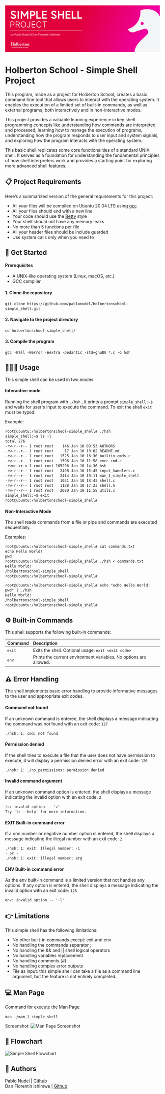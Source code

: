 
![Header](https://raw.githubusercontent.com/pablonudel/holbertonschool-simple_shell/refs/heads/pablonudel/readme_header.jpg)

# Holberton School - Simple Shell Project

This program, made as a project for Holberton School, creates a basic command-line tool that allows users to interact with the operating system. It enables the execution of a limited set of built-in commands, as well as external programs, both interactively and in non-interactive modes.

This project provides a valuable learning experience in key shell programming concepts like understanding how commands are interpreted and processed, learning how to manage the execution of programs, understanding how the program responds to user input and system signals, and exploring how the program interacts with the operating system.

This basic shell replicates some core functionalities of a standard UNIX shell. It serves as a foundation for understanding the fundamental principles of how shell interpreters work and provides a starting point for exploring more advanced shell features.


## 📋 Project Requirements

Here’s a summarized version of the general requirements for this project:

- All your files will be compiled on Ubuntu 20.04 LTS using [gcc](https://gcc.gnu.org/install/)
- All your files should end with a new line
- Your code should use the [Betty](https://github.com/hs-hq/Betty) style
- Your shell should not have any memory leaks
- No more than 5 functions per file
- All your header files should be include guarded
- Use system calls only when you need to
## 🚀 Get Started

#### Prerequisites
- A UNIX-like operating system (Linux, macOS, etc.)
- GCC compiler

#### 1. Clone the repository
```
git clone https://github.com/pablonudel/holbertonschool-simple_shell.git
```

#### 2. Navigate to the project directory
```
cd holbertonschool-simple_shell/
```

#### 3. Compile the program
```
gcc -Wall -Werror -Wextra -pedantic -std=gnu89 *.c -o hsh
```


## 👨🏽‍💻 Usage

This simple shell can be used in two modes:

#### Interactive mode
Running the shell program with `./hsh` , it prints a prompt `simple_shell:~$` and waits for user's input to execute the command. To exit the shell `exit` must be typed.

Example:
```
root@ubuntu:/holbertonschool-simple_shell# ./hsh
simple_shell:~$ ls -l
total 276
-rw-r--r-- 1 root root    146 Jan 10 09:53 AUTHORS
-rw-r--r-- 1 root root     17 Jan 10 10:02 README.md
-rw-r--r-- 1 root root   1525 Jan 10 16:30 builtin_cmds.c
-rw-r--r-- 1 root root   1596 Jan 10 11:58 exec_cmd.c
-rwxr-xr-x 1 root root 165296 Jan 10 14:36 hsh
-rw-r--r-- 1 root root   2498 Jan 10 15:45 input_handlers.c
-rw-r--r-- 1 root root   2414 Jan 10 10:11 man_1_simple_shell
-rw-r--r-- 1 root root   1031 Jan 10 18:43 shell.c
-rw-r--r-- 1 root root   1188 Jan 10 17:23 shell.h
-rw-r--r-- 1 root root   2080 Jan 10 11:58 utils.c
simple_shell:~$ exit
root@ubuntu:/holbertonschool-simple_shell#
```

#### Non-Interactive Mode
The shell reads commands from a file or pipe and commands are executed sequentially.

Examples:
```
root@ubuntu:/holbertonschool-simple_shell# cat commands.txt
echo Hello World!
pwd
root@ubuntu:/holbertonschool-simple_shell# ./hsh < commands.txt
Hello World!
/holbertonschool-simple_shell
root@ubuntu:/holbertonschool-simple_shell#
```
```
root@ubuntu:/holbertonschool-simple_shell# echo "echo Hello World!
pwd" | ./hsh
Hello World!
/holbertonschool-simple_shell
root@ubuntu:/holbertonschool-simple_shell#
```
## ⚙️ Built-in Commands

This shell supports the following built-in commands:

| Command | Description                |
| :-------- | :------------------------- |
| `exit` | Exits the shell. Optional usage: `exit <exit code>` |
| `env` | Prints the current environment variables. No options are allowed.|

## ⚠️ Error Handling

The shell implements basic error handling to provide informative messages to the user and appropriate exit codes.

#### Command not found
If an unknown command is entered, the shell displays a message indicating the command was not found with an exit code: `127`

```
./hsh: 1: cmd: not found
```
#### Permission denied
If the shell tries to execute a file that the user does not have permission to execute, it will display a permission denied error with an exit code: `126`

```
./hsh: 1: ./no_permissions: permission denied
```
#### Invalid command argument
If an unknown command option is entered, the shell displays a message indicating the invalid option with an exit code: `2`
```
ls: invalid option -- 'z'
Try 'ls --help' for more information.
```
#### EXIT Built-in command error
If a non number or negative number option is entered, the shell displays a message indicating the illegal number with an exit code: `2`
```
./hsh: 1: exit: Illegal number: -1
- or -
./hsh: 1: exit: Illegal number: arg
```
#### ENV Built-in command error
As the env built-in command is a limited version that not handles any options. If any option is entered, the shell displays a message indicating the invalid option with an exit code: `125`
```
env: invalid option -- '-l'
```

## 👉 Limitations
This simple shell has the following limitations:

- No other built-in commands except: exit and env
- No handling the commands separator ;
- No handling the && and || shell logical operators
- No handling variables replacement
- No handling comments (#)
- No handling complex error outputs
- File as input: this simple shell can take a file as a command line argument, but the feature is not entirely completed.
## 💻 Man Page

Command for execute the Man Page: 

```man ./man_1_simple_shell```

Screenshot:
![Man Page Screenshot](https://raw.githubusercontent.com/pablonudel/holbertonschool-simple_shell/refs/heads/pablonudel/man_page_screenshot.jpg)
## 🔁 Flowchart
![Simple Shell Flowchart](https://raw.githubusercontent.com/pablonudel/holbertonschool-simple_shell/refs/heads/pablonudel/simple_shell-flowchart.jpeg)
## 👥 Authors

Pablo Nudel | [Github](https://github.com/pablonudel)  
Dan Florentin Ishimwe | [Github](https://github.com/danish872)
